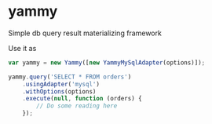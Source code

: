 # yammy
Simple db query result materializing framework

Use it as
```Javascript
var yammy = new Yammy([new YammyMySqlAdapter(options)]);

yammy.query('SELECT * FROM orders')
    .usingAdapter('mysql')
    .withOptions(options)
    .execute(null, function (orders) {
        // Do some reading here
    });
```
